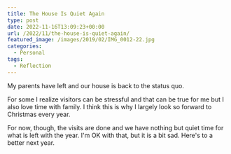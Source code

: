 ```yaml
---
title: The House Is Quiet Again
type: post
date: 2022-11-16T13:09:23+00:00
url: /2022/11/the-house-is-quiet-again/
featured_image: /images/2019/02/IMG_0012-22.jpg
categories:
  - Personal
tags:
  - Reflection
---
```


My parents have left and our house is back to the status quo.

For some I realize visitors can be stressful and that can be true for me but I also love time with family. I think this is why I largely look so forward to Christmas every year.

For now, though, the visits are done and we have nothing but quiet time for what is left with the year. I'm OK with that, but it is a bit sad. Here's to a better next year.